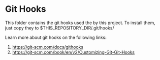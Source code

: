 Git Hooks
=============================

This folder contains the git hooks used the by this project. 
To install them, just copy they to $THIS_REPOSITORY_DIR/.git/hooks/


Learn more about git hooks on the following links:

1. https://git-scm.com/docs/githooks
2. https://git-scm.com/book/en/v2/Customizing-Git-Git-Hooks




